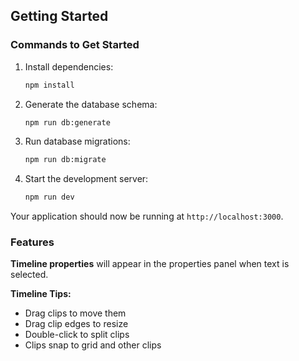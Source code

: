 ## Getting Started

### Commands to Get Started

1. Install dependencies:
   ```bash
   npm install
   ```

2. Generate the database schema:
   ```bash
   npm run db:generate
   ```

3. Run database migrations:
   ```bash
   npm run db:migrate
   ```

4. Start the development server:
   ```bash
   npm run dev
   ```

Your application should now be running at `http://localhost:3000`.

### Features

**Timeline properties** will appear in the properties panel when text is selected.

**Timeline Tips:**
- Drag clips to move them
- Drag clip edges to resize
- Double-click to split clips
- Clips snap to grid and other clips
